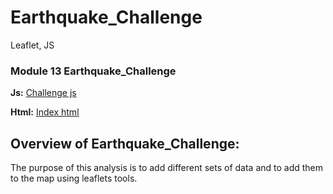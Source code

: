 # Earthquake_Challenge
 Leaflet, JS

 ### Module 13 Earthquake_Challenge 
**Js:** [Challenge js](static/js/challenge.js)

**Html:** [Index html](index.html)

## Overview of Earthquake_Challenge:
The purpose of this analysis is to add different sets of data and to add them to the map using leaflets tools. 





